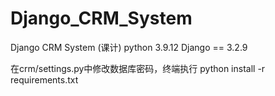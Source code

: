 # Django_CRM_System
Django CRM System (课计)
python 3.9.12
Django == 3.2.9

在crm/settings.py中修改数据库密码，终端执行  python install -r requirements.txt
